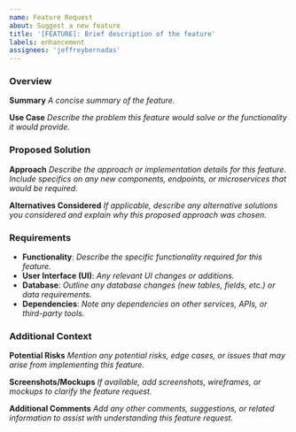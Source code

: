 ```yaml
---
name: Feature Request
about: Suggest a new feature
title: '[FEATURE]: Brief description of the feature'
labels: enhancement
assignees: 'jeffreybernadas'
---
```


### Overview

**Summary**
_A concise summary of the feature._

**Use Case**
_Describe the problem this feature would solve or the functionality it would provide._

### Proposed Solution

**Approach**
_Describe the approach or implementation details for this feature. Include specifics on any new components, endpoints, or microservices that would be required._

**Alternatives Considered**
_If applicable, describe any alternative solutions you considered and explain why this proposed approach was chosen._

### Requirements

- **Functionality**: _Describe the specific functionality required for this feature._
- **User Interface (UI)**: _Any relevant UI changes or additions._
- **Database**: _Outline any database changes (new tables, fields, etc.) or data requirements._
- **Dependencies**: _Note any dependencies on other services, APIs, or third-party tools._

### Additional Context

**Potential Risks**
_Mention any potential risks, edge cases, or issues that may arise from implementing this feature._

**Screenshots/Mockups**
_If available, add screenshots, wireframes, or mockups to clarify the feature request._

**Additional Comments**
_Add any other comments, suggestions, or related information to assist with understanding this feature request._